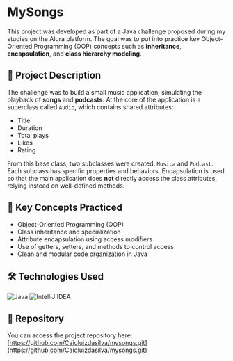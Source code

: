 # MySongs

This project was developed as part of a Java challenge proposed during my studies on the Alura platform. The goal was to put into practice key Object-Oriented Programming (OOP) concepts such as **inheritance**, **encapsulation**, and **class hierarchy modeling**.

## 📖 Project Description

The challenge was to build a small music application, simulating the playback of **songs** and **podcasts**. At the core of the application is a superclass called `Audio`, which contains shared attributes:

- Title  
- Duration  
- Total plays  
- Likes  
- Rating  

From this base class, two subclasses were created: `Musica` and `Podcast`. Each subclass has specific properties and behaviors. Encapsulation is used so that the main application does **not** directly access the class attributes, relying instead on well-defined methods.

## 🧠 Key Concepts Practiced

- Object-Oriented Programming (OOP)  
- Class inheritance and specialization  
- Attribute encapsulation using access modifiers  
- Use of getters, setters, and methods to control access  
- Clean and modular code organization in Java  

## 🛠️ Technologies Used

<div>
  <img src="https://img.icons8.com/color/48/000000/java-coffee-cup-logo.png" alt="Java"/>
  <img src="https://img.icons8.com/fluency/48/000000/intellij-idea.png" alt="IntelliJ IDEA"/>
</div>

## 🔗 Repository

You can access the project repository here:  
[https://github.com/Caioluizdasilva/mysongs.git](https://github.com/Caioluizdasilva/mysongs.git)
